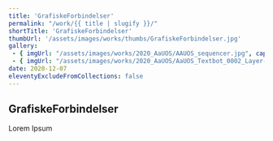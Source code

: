 ```yaml
---
title: 'GrafiskeForbindelser'
permalink: "/work/{{ title | slugify }}/"
shortTitle: 'GrafiskeForbindelser'
thumbUrl: '/assets/images/works/thumbs/GrafiskeForbindelser.jpg'
gallery:
 - { imgUrl: "/assets/images/works/2020_AaUOS/AAUOS_sequencer.jpg", caption: "" }
 - { imgUrl: "/assets/images/works/2020_AaUOS/AaUOS_Textbot_0002_Layer-20.jpg", caption: "" }
date: 2020-12-07
eleventyExcludeFromCollections: false
---
```



<div class="Grid Grid--gutters Grid--full large-Grid--fit">
  <div class="Grid-cell">
    <div class='headerGroup'>
      <h2>GrafiskeForbindelser</h2>
      <p>Lorem Ipsum</p>
    </div>
  </div>
</div>